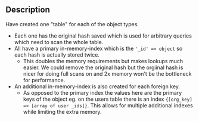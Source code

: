## Description

Have created one "table" for each of the object types.

- Each one has the original hash saved which is used for arbitrary queries which need to scan the whole table.
- All have a primary in-memory-index which is the `'_id' => object` so each hash is actually stored twice.
  - This doubles the memory requirements but makes lookups much easier. We could remove the original hash but the orgiinal hash is nicer for doing full scans on and 2x memory won't be the bottleneck for performance.
- An additional in-memory-index is also created for each foreign key.
  - As opposed to the primary index the values here are the primary keys of the object eg. on the users table there is an index `{[org_key] => [array of user _ids]}`. This allows for multiple additional indexes while limiting the extra memory.
